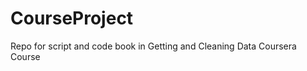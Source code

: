 CourseProject
=============

Repo for script and code book in Getting and Cleaning Data Coursera Course
